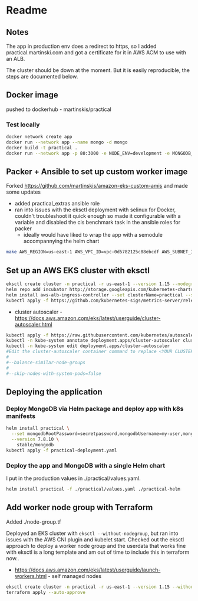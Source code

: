 # Readme

## Notes

The app in production env does a redirect to https, so I added practical.martinski.com and got a certificate for it in AWS ACM to use with an ALB.

The cluster should be down at the moment. But it is easily reproducible, the steps are documented below.


## Docker image

pushed to dockerhub - martinskis/practical

### Test locally

```sh
docker network create app
docker run --network app --name mongo -d mongo
docker build -t practical .
docker run --network app -p 80:3000 -e NODE_ENV=development -e MONGODB_URL=mongodb://mongo:27017/database -d practical npm start
```

## Packer + Ansible to set up custom worker image

Forked https://github.com/martinskis/amazon-eks-custom-amis and made some updates

 - added practical_extras ansible role
 - ran into issues with the eksctl deployment with selinux for Docker, couldn't troubleshoot it quick enough so made it configurable with a variable and disabled the cis benchmark task in the ansible roles for packer
   - ideally would have liked to wrap the app with a semodule accompannying the helm chart

```sh
make AWS_REGION=us-east-1 AWS_VPC_ID=vpc-0d5782125c88ebcdf AWS_SUBNET_ID=subnet-0a457c45317ed2715 HARDENING=none cis_bencmark=false build-centos-7
```

## Set up an AWS EKS cluster with eksctl

```sh
eksctl create cluster -n practical -r us-east-1 --version 1.15 --nodegroup-name workers1 -m 1 -M 2 --node-ami ami-0df6f99a717252193 --asg-access --full-ecr-access --external-dns-access --alb-ingress-access --node-private-networking
helm repo add incubator http://storage.googleapis.com/kubernetes-charts-incubator
helm install aws-alb-ingress-controller --set clusterName=practical --set autoDiscoverAwsRegion=true --set autoDiscoverAwsVpcID=true --namespace kube-system incubator/aws-alb-ingress-controller
kubectl apply -f https://github.com/kubernetes-sigs/metrics-server/releases/download/v0.3.6/components.yaml
```
 - cluster autoscaler - https://docs.aws.amazon.com/eks/latest/userguide/cluster-autoscaler.html
```sh
kubectl apply -f https://raw.githubusercontent.com/kubernetes/autoscaler/master/cluster-autoscaler/cloudprovider/aws/examples/cluster-autoscaler-autodiscover.yaml
kubectl -n kube-system annotate deployment.apps/cluster-autoscaler cluster-autoscaler.kubernetes.io/safe-to-evict="false"
kubectl -n kube-system edit deployment.apps/cluster-autoscaler
#Edit the cluster-autoscaler container command to replace <YOUR CLUSTER NAME> with your cluster's name, and add the following options.
#
#--balance-similar-node-groups
#
#--skip-nodes-with-system-pods=false
```

## Deploying the application
### Deploy MongoDB via Helm package and deploy app with k8s manifests

```sh
helm install practical \
  --set mongodbRootPassword=secretpassword,mongodbUsername=my-user,mongodbPassword=my-password,mongodbDatabase=my-database \
  --version 7.8.10 \
    stable/mongodb
kubectl apply -f practical-deployment.yaml
```

### Deploy the app and MongoDB with a single Helm chart

I put in the production values in ./practical/values.yaml.

```sh
helm install practical -f ./practical/values.yaml ./practical-helm
```

## Add worker node group with Terraform

Added ./node-group.tf

Deployed an EKS cluster with `eksctl --without-nodegroup`, but ran into issues with the AWS CNI plugin and kubelet start. Checked out the eksctl approach to deploy a worker node group and  the userdata that works fine with eksctl is a long template and am out of time to include this in terraform now..

 - https://docs.aws.amazon.com/eks/latest/userguide/launch-workers.html - self managed nodes

```sh
eksctl create cluster -n practical -r us-east-1 --version 1.15 --without-nodegroup --asg-access  --alb-ingress-access
terraform apply --auto-approve
```
